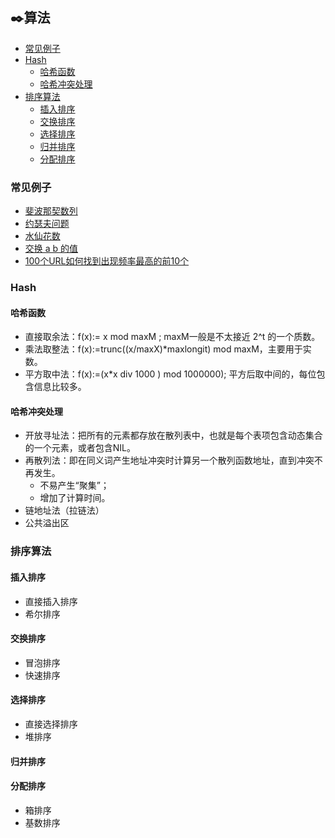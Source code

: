 ﻿## ✒️算法
 
 
  * [常见例子](#%E5%B8%B8%E8%A7%81%E4%BE%8B%E5%AD%90)
  * [Hash](#hash)
    * [哈希函数](#%E5%93%88%E5%B8%8C%E5%87%BD%E6%95%B0)
    * [哈希冲突处理](#%E5%93%88%E5%B8%8C%E5%86%B2%E7%AA%81%E5%A4%84%E7%90%86)
  * [排序算法](#%E6%8E%92%E5%BA%8F%E7%AE%97%E6%B3%95)
    * [插入排序](#%E6%8F%92%E5%85%A5%E6%8E%92%E5%BA%8F)
    * [交换排序](#%E4%BA%A4%E6%8D%A2%E6%8E%92%E5%BA%8F)
    * [选择排序](#%E9%80%89%E6%8B%A9%E6%8E%92%E5%BA%8F)
    * [归并排序](#%E5%BD%92%E5%B9%B6%E6%8E%92%E5%BA%8F)
    * [分配排序](#%E5%88%86%E9%85%8D%E6%8E%92%E5%BA%8F)
    
 
 ### 常见例子
 + [斐波那契数列](/Interview-.NET/Subject/算法/Fibonacci.cs)
 + [约瑟夫问题 ](/Interview-.NET/Subject/算法/Josephus.cs)
 + [水仙花数](/Interview-.NET/Subject/算法/Narcissus.cs)
 + [交换 a b 的值](/Interview-.NET/Subject/算法/Swap.cs)
 + [100个URL如何找到出现频率最高的前10个](/Interview-Java/src/test/java/Algorithm/MaxUrl.java)
 
### Hash 
#### 哈希函数
+ 直接取余法：f(x):= x mod maxM ; maxM一般是不太接近 2^t 的一个质数。
+ 乘法取整法：f(x):=trunc((x/maxX)\*maxlongit) mod maxM，主要用于实数。
+ 平方取中法：f(x):=(x*x div 1000 ) mod 1000000); 平方后取中间的，每位包含信息比较多。

#### 哈希冲突处理
+ 开放寻址法：把所有的元素都存放在散列表中，也就是每个表项包含动态集合的一个元素，或者包含NIL。
+ 再散列法：即在同义词产生地址冲突时计算另一个散列函数地址，直到冲突不再发生。
  + 不易产生“聚集”；
  + 增加了计算时间。
+ 链地址法（拉链法）
+ 公共溢出区 
 
### 排序算法
#### 插入排序
+ 直接插入排序
+ 希尔排序

#### 交换排序
+ 冒泡排序
+ 快速排序

#### 选择排序
+ 直接选择排序
+ 堆排序

#### 归并排序

#### 分配排序
+ 箱排序
+ 基数排序




